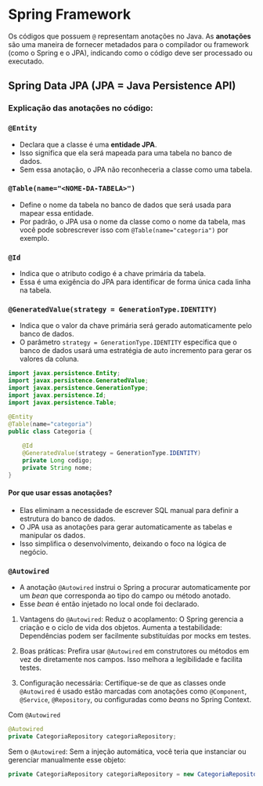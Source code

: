 # Spring Framework

Os códigos que possuem `@` representam anotações no Java. As **anotações** são uma maneira de fornecer metadados para o compilador ou framework (como o Spring e o JPA), indicando como o código deve ser processado ou executado.

## Spring Data JPA (JPA = Java Persistence API)
### Explicação das anotações no código:
### `@Entity`
- Declara que a classe é uma **entidade JPA**.
- Isso significa que ela será mapeada para uma tabela no banco de dados.
- Sem essa anotação, o JPA não reconheceria a classe como uma tabela.

### `@Table(name="<NOME-DA-TABELA>")`
- Define o nome da tabela no banco de dados que será usada para mapear essa entidade.
- Por padrão, o JPA usa o nome da classe como o nome da tabela, mas você pode sobrescrever isso com `@Table(name="categoria")` por exemplo.

### `@Id`
- Indica que o atributo codigo é a chave primária da tabela.
- Essa é uma exigência do JPA para identificar de forma única cada linha na tabela.

### `@GeneratedValue(strategy = GenerationType.IDENTITY)`
- Indica que o valor da chave primária será gerado automaticamente pelo banco de dados.
- O parâmetro `strategy = GenerationType.IDENTITY` especifica que o banco de dados usará uma estratégia de auto incremento para gerar os valores da coluna.

```Java
import javax.persistence.Entity;
import javax.persistence.GeneratedValue;
import javax.persistence.GenerationType;
import javax.persistence.Id;
import javax.persistence.Table;

@Entity
@Table(name="categoria")
public class Categoria {
	
	@Id
	@GeneratedValue(strategy = GenerationType.IDENTITY)
	private Long codigo;
	private String nome;
}
```
#### Por que usar essas anotações?
- Elas eliminam a necessidade de escrever SQL manual para definir a estrutura do banco de dados.
- O JPA usa as anotações para gerar automaticamente as tabelas e manipular os dados.
- Isso simplifica o desenvolvimento, deixando o foco na lógica de negócio.

### `@Autowired`
- A anotação `@Autowired` instrui o Spring a procurar automaticamente por um *bean* que corresponda ao tipo do campo ou método anotado.
- Esse *bean* é então injetado no local onde foi declarado.

1. Vantagens do `@Autowired`:
Reduz o acoplamento: O Spring gerencia a criação e o ciclo de vida dos objetos.
Aumenta a testabilidade: Dependências podem ser facilmente substituídas por mocks em testes.

2. Boas práticas:
Prefira usar `@Autowired` em construtores ou métodos em vez de diretamente nos campos. Isso melhora a legibilidade e facilita testes.

3. Configuração necessária:
Certifique-se de que as classes onde `@Autowired` é usado estão marcadas com anotações como `@Component`, `@Service`, `@Repository`, ou configuradas como *beans* no Spring Context.

Com `@Autowired`
``` Java
@Autowired
private CategoriaRepository categoriaRepository;
```

Sem o `@Autowired`: Sem a injeção automática, você teria que instanciar ou gerenciar manualmente esse objeto:
``` Java
private CategoriaRepository categoriaRepository = new CategoriaRepositoryImpl(); // Manual
```
